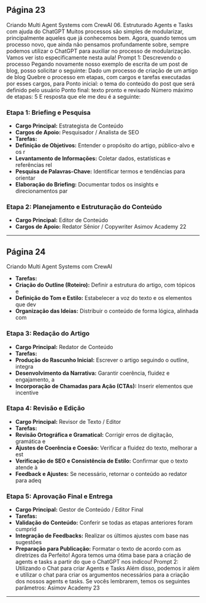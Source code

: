 ## Página 23

Criando Multi Agent Systems com CrewAI
06. Estruturado Agents e Tasks com ajuda do ChatGPT
Muitos processos são simples de modularizar, principalmente aqueles que já conhecemos bem.
Agora, quando temos um processo novo, que ainda não pensamos profundamente sobre, sempre
podemos utilizar o ChatGPT para auxiliar no processo de modularização.
Vamos ver isto especificamente nesta aula!
Prompt 1: Descrevendo o processo
Pegando novamente nosso exemplo de escrita de um post de blog, posso solicitar o seguinte:
Dado um processo de criação de um artigo de blog
Quebre o processo em etapas, com cargos e tarefas executadas por esses cargos, para 
Ponto inicial: o tema do conteúdo do post que será definido pelo usuário
Ponto final: texto pronto e revisado
Número máximo de etapas: 5
E resposta que ele me deu é a seguinte:
### **Etapa 1: Briefing e Pesquisa**
- **Cargo Principal:** Estrategista de Conteúdo
- **Cargos de Apoio:** Pesquisador / Analista de SEO
- **Tarefas:**
- **Definição de Objetivos:** Entender o propósito do artigo, público-alvo e os r
- **Levantamento de Informações:** Coletar dados, estatísticas e referências rel
- **Pesquisa de Palavras-Chave:** Identificar termos e tendências para orientar 
- **Elaboração do Briefing:** Documentar todos os insights e direcionamentos par
### **Etapa 2: Planejamento e Estruturação do Conteúdo**
- **Cargo Principal:** Editor de Conteúdo
- **Cargos de Apoio:** Redator Sênior / Copywriter
Asimov Academy
22


---
## Página 24

Criando Multi Agent Systems com CrewAI
- **Tarefas:**
- **Criação do Outline (Roteiro):** Definir a estrutura do artigo, com tópicos e 
- **Definição do Tom e Estilo:** Estabelecer a voz do texto e os elementos que dev
- **Organização das Ideias:** Distribuir o conteúdo de forma lógica, alinhada com
### **Etapa 3: Redação do Artigo**
- **Cargo Principal:** Redator de Conteúdo
- **Tarefas:**
- **Produção do Rascunho Inicial:** Escrever o artigo seguindo o outline, integra
- **Desenvolvimento da Narrativa:** Garantir coerência, fluidez e engajamento, a
- **Incorporação de Chamadas para Ação (CTAs):** Inserir elementos que incentive
### **Etapa 4: Revisão e Edição**
- **Cargo Principal:** Revisor de Texto / Editor
- **Tarefas:**
- **Revisão Ortográfica e Gramatical:** Corrigir erros de digitação, gramática e
- **Ajustes de Coerência e Coesão:** Verificar a fluidez do texto, melhorar a est
- **Verificação de SEO e Consistência de Estilo:** Confirmar que o texto atende à
- **Feedback e Ajustes:** Se necessário, retornar o conteúdo ao redator para adeq
### **Etapa 5: Aprovação Final e Entrega**
- **Cargo Principal:** Gestor de Conteúdo / Editor Final
- **Tarefas:**
- **Validação do Conteúdo:** Conferir se todas as etapas anteriores foram cumprid
- **Integração de Feedbacks:** Realizar os últimos ajustes com base nas sugestões
- **Preparação para Publicação:** Formatar o texto de acordo com as diretrizes da
Perfeito! Agora temos uma ótima base para a criação de agents e tasks a partir do que o ChatGPT nos
indicou!
Prompt 2: Utilizando o Chat para criar Agents e Tasks
Além disso, podemos ir além e utilizar o chat para criar os argumentos necessários para a criação dos
nossos agents e tasks. Se vocês lembrarem, temos os seguintes parâmetros:
Asimov Academy
23


---